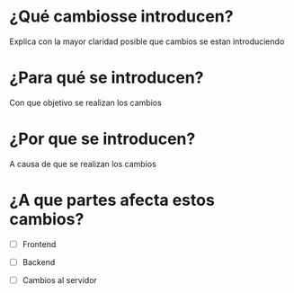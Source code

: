 # ¿Qué cambiosse introducen?
Explica con la mayor claridad posible que cambios se estan introduciendo

# ¿Para qué se introducen?
Con que objetivo se realizan los cambios

# ¿Por que se introducen?
A causa de que se realizan los cambios

<!-- Cambia por una x el espacio en blanco ej: [x] -->
# ¿A que partes afecta estos cambios?
- [ ] Frontend
- [ ] Backend 
- [ ] Cambios al servidor

